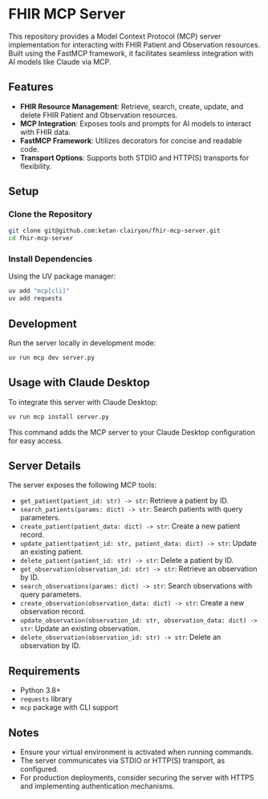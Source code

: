 # FHIR MCP Server

This repository provides a Model Context Protocol (MCP) server implementation for interacting with FHIR Patient and Observation resources. Built using the FastMCP framework, it facilitates seamless integration with AI models like Claude via MCP.

## Features

* **FHIR Resource Management**: Retrieve, search, create, update, and delete FHIR Patient and Observation resources.
* **MCP Integration**: Exposes tools and prompts for AI models to interact with FHIR data.
* **FastMCP Framework**: Utilizes decorators for concise and readable code.
* **Transport Options**: Supports both STDIO and HTTP(S) transports for flexibility.

## Setup

### Clone the Repository

```bash
git clone git@github.com:ketan-clairyon/fhir-mcp-server.git
cd fhir-mcp-server
```

### Install Dependencies

Using the UV package manager:

```bash
uv add "mcp[cli]"
uv add requests
```

## Development

Run the server locally in development mode:

```bash
uv run mcp dev server.py
```

## Usage with Claude Desktop

To integrate this server with Claude Desktop:

```bash
uv run mcp install server.py
```

This command adds the MCP server to your Claude Desktop configuration for easy access.

## Server Details

The server exposes the following MCP tools:

* `get_patient(patient_id: str) -> str`: Retrieve a patient by ID.
* `search_patients(params: dict) -> str`: Search patients with query parameters.
* `create_patient(patient_data: dict) -> str`: Create a new patient record.
* `update_patient(patient_id: str, patient_data: dict) -> str`: Update an existing patient.
* `delete_patient(patient_id: str) -> str`: Delete a patient by ID.
* `get_observation(observation_id: str) -> str`: Retrieve an observation by ID.
* `search_observations(params: dict) -> str`: Search observations with query parameters.
* `create_observation(observation_data: dict) -> str`: Create a new observation record.
* `update_observation(observation_id: str, observation_data: dict) -> str`: Update an existing observation.
* `delete_observation(observation_id: str) -> str`: Delete an observation by ID.

## Requirements

* Python 3.8+
* `requests` library
* `mcp` package with CLI support

## Notes

* Ensure your virtual environment is activated when running commands.
* The server communicates via STDIO or HTTP(S) transport, as configured.
* For production deployments, consider securing the server with HTTPS and implementing authentication mechanisms.

